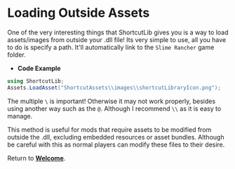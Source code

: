 # Loading Outside Assets

One of the very interesting things that ShortcutLib gives you is a way to load assets/images from outside your .dll file!
Its very simple to use, all you have to do is specify a path. It'll automatically link to the `Slime Rancher` game folder.

- **Code Example**
```cs
using ShortcutLib;
Assets.LoadAsset("ShortcutAssets\\images\\shortcutLibraryIcon.png");
```

The multiple `\` is important! Otherwise it may not work properly, besides using another way such as the `@`. Although I recommend `\\` as it is easy to manage.

This method is useful for mods that require assets to be modified from outside the .dll, excluding embedded resources or asset bundles. Although be careful with this as normal players can modify these files to their desire.

Return to **[Welcome](https://itzblueberries.github.io/ShortcutLibraryWiki/)**.
